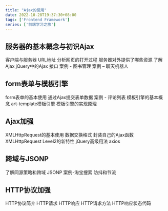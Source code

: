 ```yaml
---
title: "Ajax的使用"
date: 2022-10-28T19:37:30+08:00
tags: ['Frontend Framework']
series: ['前端学习之旅']
---
```


## 服务器的基本概念与初识Ajax
客户端与服务器
URL地址
分析网页的打开过程
服务器对外提供了哪些资源
了解Ajax
jQuery中的Ajax
接口
案例 - 图书管理
案例 – 聊天机器人

## form表单与模板引擎
form表单的基本使用
通过Ajax提交表单数据
案例 - 评论列表
模板引擎的基本概念
art-template模板引擎
模板引擎的实现原理

## Ajax加强
XMLHttpRequest的基本使用
数据交换格式
封装自己的Ajax函数
XMLHttpRequest Level2的新特性
jQuery高级用法
axios

## 跨域与JSONP
了解同源策略和跨域
JSONP
案例-淘宝搜索
防抖和节流

## HTTP协议加强
HTTP协议简介
HTTP请求
HTTP响应
HTTP请求方法
HTTP响应状态代码
